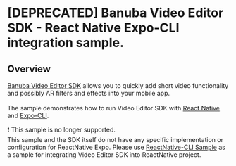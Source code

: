 # [DEPRECATED] Banuba Video Editor SDK - React Native Expo-CLI integration sample.

## Overview
[Banuba Video Editor SDK](https://www.banuba.com/video-editor-sdk) allows you to quickly add short video functionality and possibly AR filters and effects into your mobile app.
<br>  
The sample demonstrates how to run Video Editor SDK with [React Native](https://reactnative.dev/) and [Expo-CLI](https://docs.expo.dev/workflow/expo-cli/).  

:exclamation: This sample is no longer supported.  
This sample and the SDK itself do not have any specific implementation or configuration for ReactNative Expo.
Please use [ReactNative-CLI Sample](https://github.com/Banuba/ve-sdk-react-native-cli-integration-sample) as a sample for integrating Video Editor SDK into ReactNative project.
